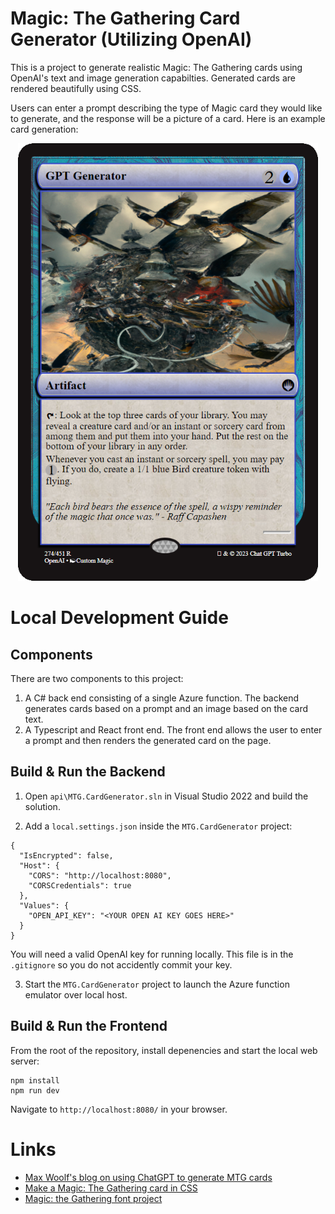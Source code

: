 # Magic: The Gathering Card Generator (Utilizing OpenAI)

This is a project to generate realistic Magic: The Gathering cards using OpenAI's text and image generation capabilties. Generated cards are rendered beautifully using CSS.

Users can enter a prompt describing the type of Magic card they would like to generate, and the response will be a picture of a card. Here is an example card generation:

<p align="center">
  <img src="cards\gpt-generator.png" width="480px" height="700px">
</p>

# Local Development Guide

## Components

There are two components to this project:
1. A C# back end consisting of a single Azure function. The backend generates cards based on a prompt and an image based on the card text.
2. A Typescript and React front end. The front end allows the user to enter a prompt and then renders the generated card on the page.

## Build & Run the Backend

1. Open `api\MTG.CardGenerator.sln` in Visual Studio 2022 and build the solution. 

2. Add a `local.settings.json` inside the `MTG.CardGenerator` project:

```
{
  "IsEncrypted": false,
  "Host": {
    "CORS": "http://localhost:8080",
    "CORSCredentials": true
  },
  "Values": {
    "OPEN_API_KEY": "<YOUR OPEN AI KEY GOES HERE>"
  }
}
```
You will need a valid OpenAI key for running locally. This file is in the `.gitignore` so you do not accidently commit your key.

3. Start the `MTG.CardGenerator` project to launch the Azure function emulator over local host.

## Build & Run the Frontend

From the root of the repository, install depenencies and start the local web server:
```
npm install
npm run dev
```

Navigate to `http://localhost:8080/` in your browser.

# Links

* [Max Woolf's blog on using ChatGPT to generate MTG cards](https://minimaxir.com/2023/03/new-chatgpt-overlord/)
* [Make a Magic: The Gathering card in CSS](https://codeburst.io/make-a-magic-the-gathering-card-in-css-5e4e06a5e604)
* [Magic: the Gathering font project](https://github.com/andrewgioia/mana)